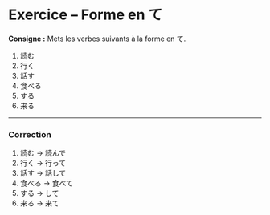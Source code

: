 # Exercice – Forme en て

**Consigne :** Mets les verbes suivants à la forme en て.

1. 読む
2. 行く
3. 話す
4. 食べる
5. する
6. 来る

---

### Correction
1. 読む → 読んで
2. 行く → 行って
3. 話す → 話して
4. 食べる → 食べて
5. する → して
6. 来る → 来て
